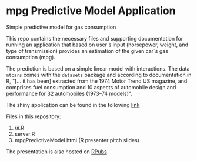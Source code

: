 # mpg Predictive Model Application
Simple predictive model for gas consumption

This repo contains the necessary files and supporting documentation for running an application that based on user´s input (horsepower, weight, and type of transmission) provides an estimation of the given car´s gas consumption (mpg).

The prediction is based on a simple linear model with interactions. The data `mtcars` comes with the `datasets` package and according to documentation in R, "[... it has been] extracted from the 1974 Motor Trend US magazine, and comprises fuel consumption and 10 aspects of automobile design and performance for 32 automobiles (1973–74 models)".

The shiny application can be found in the following [link](https://cpatinof.shinyapps.io/shinyApp)

Files in this repository:

1. ui.R
2. server.R
3. mpgPredictiveModel.html (R presenter pitch slides)

The presentation is also hosted on [RPubs](http://www.rpubs.com/cpatinof/mpgPredictiveModel)
